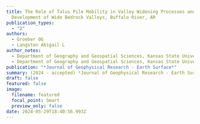 ```yaml
---
title: The Role of Talus Pile Mobility in Valley Widening Processes and the
  Development of Wide Bedrock Valleys, Buffalo River, AR
publication_types:
  - "2"
authors:
  - Groeber OG
  - Langston Abigail L
author_notes:
  - Department of Geography and Geospatial Sciences, Kansas State University
  - Department of Geography and Geospatial Sciences, Kansas State University
publication: "*Journal of Geophysical Research - Earth Surface*"
summary: (2024 - accepted) *Journal of Geophysical Research - Earth Surface*
draft: false
featured: false
image:
  filename: featured
  focal_point: Smart
  preview_only: false
date: 2024-05-29T18:40:56.993Z
---
```

